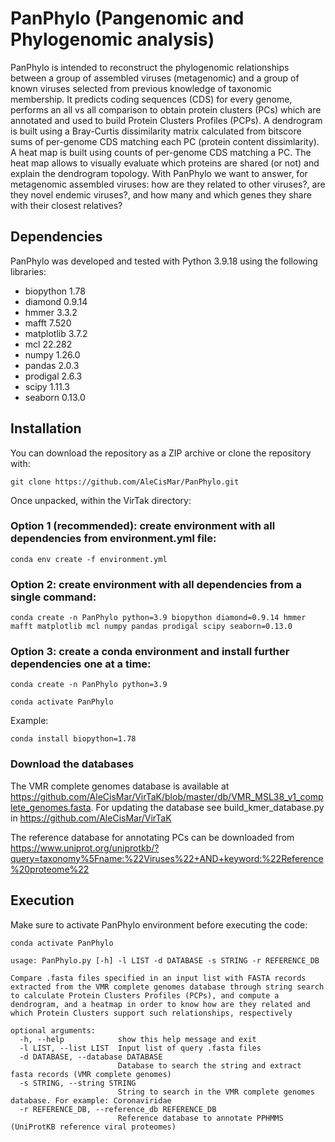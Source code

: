 # PanPhylo (Pangenomic and Phylogenomic analysis)

PanPhylo is intended to reconstruct the phylogenomic relationships between a group of assembled viruses (metagenomic) and a group of known viruses selected from previous knowledge of taxonomic membership. It predicts coding sequences (CDS) for every genome, performs an all vs all comparison to obtain protein clusters (PCs) which are annotated and used to build Protein Clusters Profiles (PCPs). A dendrogram is built using a Bray-Curtis dissimilarity matrix calculated from bitscore sums of per-genome CDS matching each PC (protein content dissimlarity). A heat map is built using counts of per-genome CDS matching a PC. The heat map allows to visually evaluate which proteins are shared (or not) and explain the dendrogram topology. With PanPhylo we want to answer, for metagenomic assembled viruses: how are they related to other viruses?, are they novel endemic viruses?, and how many and which genes they share with their closest relatives?

## Dependencies

PanPhylo was developed and tested with Python 3.9.18 using the following libraries:
* biopython 1.78
* diamond 0.9.14
* hmmer 3.3.2
* mafft 7.520
* matplotlib 3.7.2
* mcl 22.282
* numpy 1.26.0
* pandas 2.0.3
* prodigal 2.6.3
* scipy 1.11.3
* seaborn 0.13.0

## Installation

You can download the repository as a ZIP archive or clone the repository with:

```{bash, eval=FALSE, echo=TRUE}
git clone https://github.com/AleCisMar/PanPhylo.git
``` 
Once unpacked, within the VirTak directory:
### Option 1 (recommended): create environment with all dependencies from environment.yml file:
```{bash, eval=FALSE, echo=TRUE}
conda env create -f environment.yml
```

### Option 2: create environment with all dependencies from a single command:

```{bash, eval=FALSE, echo=TRUE}
conda create -n PanPhylo python=3.9 biopython diamond=0.9.14 hmmer mafft matplotlib mcl numpy pandas prodigal scipy seaborn=0.13.0
```

### Option 3: create a conda environment and install further dependencies one at a time:

```{bash, eval=FALSE, echo=TRUE}
conda create -n PanPhylo python=3.9
```

```{bash, eval=FALSE, echo=TRUE}
conda activate PanPhylo
```
Example:
```{bash, eval=FALSE, echo=TRUE}
conda install biopython=1.78
```
### Download the databases
The VMR complete genomes database is available at https://github.com/AleCisMar/VirTaK/blob/master/db/VMR_MSL38_v1_complete_genomes.fasta. For updating the database see build_kmer_database.py in https://github.com/AleCisMar/VirTaK

The reference database for annotating PCs can be downloaded from https://www.uniprot.org/uniprotkb/?query=taxonomy%5Fname:%22Viruses%22+AND+keyword:%22Reference%20proteome%22

## Execution

Make sure to activate PanPhylo environment before executing the code:

```{bash, eval=FALSE, echo=TRUE}
conda activate PanPhylo
```

```{bash, eval=FALSE, echo=TRUE}
usage: PanPhylo.py [-h] -l LIST -d DATABASE -s STRING -r REFERENCE_DB

Compare .fasta files specified in an input list with FASTA records extracted from the VMR complete genomes database through string search to calculate Protein Clusters Profiles (PCPs), and compute a
dendrogram, and a heatmap in order to know how are they related and which Protein Clusters support such relationships, respectively

optional arguments:
  -h, --help            show this help message and exit
  -l LIST, --list LIST  Input list of query .fasta files
  -d DATABASE, --database DATABASE
                        Database to search the string and extract fasta records (VMR complete genomes)
  -s STRING, --string STRING
                        String to search in the VMR complete genomes database. For example: Coronaviridae
  -r REFERENCE_DB, --reference_db REFERENCE_DB
                        Reference database to annotate PPHMMS (UniProtKB reference viral proteomes)
```